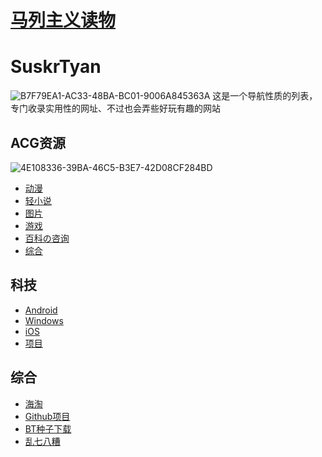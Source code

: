 # <a href="https://www.marxists.org/">马列主义读物</a>
# SuskrTyan
![B7F79EA1-AC33-48BA-BC01-9006A845363A](https://user-images.githubusercontent.com/130807617/236664096-4b118505-9afb-4321-8dbb-269338f80467.jpeg)
这是一个导航性质的列表，专门收录实用性的网址、不过也会弄些好玩有趣的网站
## ACG资源
![4E108336-39BA-46C5-B3E7-42D08CF284BD](https://user-images.githubusercontent.com/130807617/236664238-7954b010-916d-428a-bc96-d1a39fa8616b.jpeg)
+ <a href="ACG动漫.md">动漫</a>
+ <a href="ACG轻小说.md">轻小说</a>
+ <a href="ACG图片.md">图片</a>
+ <a href="ACG游戏.md">游戏</a>
+ <a href="ACG百科の咨询.md">百科の咨询</a>
+ <a href="ACG综合.md">综合</a>
## 科技
+ <a href="Android.md">Android</a>
+ <a href="Windows.md">Windows</a>
+ <a href="iOS.md">iOS</a>
+ <a href="项目.md">项目</a>
## 综合
+ <a href="海淘.md">海淘</a>
+ <a href="Github项目.md">Github项目</a>
+ <a href="BT种子下载.md">BT种子下载</ea>
+ <a href="乱七八糟.md">乱七八糟</a>

